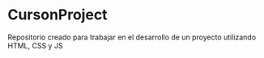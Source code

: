 # CursonProject
Repositorio creado para trabajar en el desarrollo de un proyecto utilizando HTML, CSS y JS
